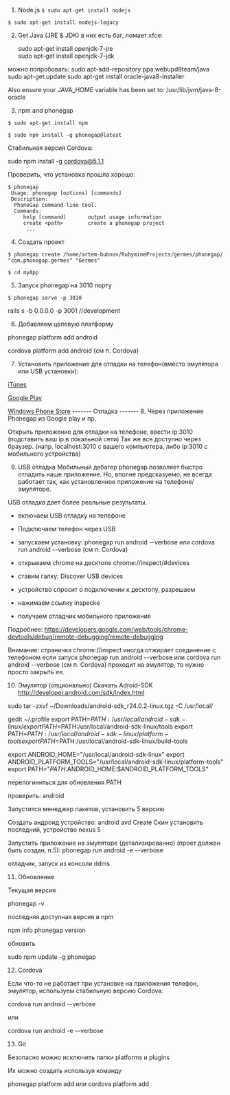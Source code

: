 1. Node.js
  `$ sudo apt-get install nodejs`
  
  `$ sudo apt-get install nodejs-legacy`

2. Get Java (JRE & JDK)
  в них есть баг, ломает xfce:

    sudo apt-get install openjdk-7-jre   
    sudo apt-get install openjdk-7-jdk

  можно попробовать: 
    sudo apt-add-repository ppa:webupd8team/java
    sudo apt-get update
    sudo apt-get install oracle-java8-installer 

  Also ensure your JAVA_HOME variable has been set to:
  /usr/lib/jvm/java-8-oracle


3. npm and phonegap

  `$ sudo apt-get install npm`
  
  `$ sudo npm install -g phonegap@latest`
  
  
  Стабильная версия Cordova:
  
  sudo npm install -g cordova@5.1.1
  
  
  Проверить, что установка прошла хорошо:
  ```
  $ phonegap
   Usage: phonegap [options] [commands]
   Description:
    PhoneGap command-line tool.
    Commands:
       help [command]       output usage information
       create <path>        create a phonegap project
        ...
  ``` 
4. Создать проект

  `$ phonegap create /home/artem-bubnov/RubymineProjects/germes/phonegap/ "com.phonegap.germes" "Germes"`
  
  `$ cd myApp`

5. Запуск phonegap на 3010 порту

  `$ phonegap serve -p 3010` 
  
  rails s -b 0.0.0.0 -p 3001 //development

6. Добавляем целевую платформу

  phonegap platform add android
  
  cordova platform add android  (см п. Cordova)

7. Установить приложение для отладки на телефон(вместо эмулятора или USB установки):

  [iTunes](https://itunes.apple.com/app/id843536693)
  
  [Google Play](https://play.google.com/store/apps/details?id=com.adobe.phonegap.app)
  
  [Windows Phone Store](http://www.windowsphone.com/en-us/store/app/phonegap-developer/5c6a2d1e-4fad-4bf8-aaf7-71380cc84fe3)
------- Отладка -------
8. Через приложение Phonegap из Google play и пр.

  Открыть приложение для отладки на телефоне, ввести ip:3010 (подставить ваш ip в локальной сети) 
  Так же все доступно через браузер. (напр. localhost:3010 с вашего компьютера,
 либо ip:3010 с мобильного устройства)

9. USB отладка
  Мобильный дебагер phonegap позволяет быстро отладить наше приложение.
  Но, вполне предсказуемо, не всегда работает так,
  как установленное приложение на телефоне/эмуляторе.
  
  USB отладка дает более реальные результаты.
  
  - включаем USB отладку на телефоне
  
  - Подключаем телефон через USB
  
  - запускаем установку:
    phonegap run android --verbose
    или
    cordova run android --verbose (см п. Cordova)
    
  - открываем chrome на десктопе
    chrome://inspect/#devices
    
  - ставим галку: 
    Discover USB devices
    
  - устройство спросит о подключении к десктопу, разрешаем
  
  - нажимаем ссылку inspeckе
  
  - получаем отладчик мобильного приложения
  
  Подробнее:
  https://developers.google.com/web/tools/chrome-devtools/debug/remote-debugging/remote-debugging
  
  Внимание: страничка chrome://inspect иногда отжирает соединение с телефоном
  если запуск
      phonegap run android --verbose
      или
      cordova run android --verbose (см п. Cordova)
  проходит на эмулятор, то нужно просто закрыть ее.
      
10. Эмулятор (опционально)
  Скачать Adroid-SDK
  http://developer.android.com/sdk/index.html
  	
  sudo tar -zxvf ~/Downloads/android-sdk_r24.0.2-linux.tgz -C /usr/local/
  
  gedit ~/.profile
  export PATH=$PATH:/usr/local/android-sdk-linux/
  export PATH=$PATH:/usr/local/android-sdk-linux/tools
  export PATH=$PATH:/usr/local/android-sdk-linux/platform-tools
  export PATH=$PATH:/usr/local/android-sdk-linux/build-tools
  
  export ANDROID_HOME="/usr/local/android-sdk-linux"
  export ANDROID_PLATFORM_TOOLS="/usr/local/android-sdk-linux/platform-tools"
  export PATH="$PATH:$ANDROID_HOME:$ANDROID_PLATFORM_TOOLS"
  
  перелогиниться для обновления PATH
  
  проверить:
  android
  
  Запустится менеджер пакетов, установить 5 версию
  
  
  Создать андроид устройство:
  android avd
  Create
  Скин установить последний, устройство nexus 5
  
  Запустить приложение на эмуляторе (детализированно) (проет должен быть создан, п.5):
  phonegap run android -e --verbose
  
  отладчик, запуск из консоли
  ddms

11. Обновление

  Текущая версия
  
  phonegap -v
  
  последняя доступная версия в npm
  
  npm info phonegap version
  
  обновить
  
  sudo npm update -g  phonegap

12. Cordova

  Если что-то не работает при установке на приложения телефон, эмулятор, используем стабильную версию Cordova:
  
  cordova run android --verbose
  
  или
  
  cordova run android -е --verbose

13. Git

  Безопасно можно исключить папки platforms и plugins
  
  Их можно создать используя команду
  
  phonegap platform add <platform>
  или
  cordova platform add <platform>

